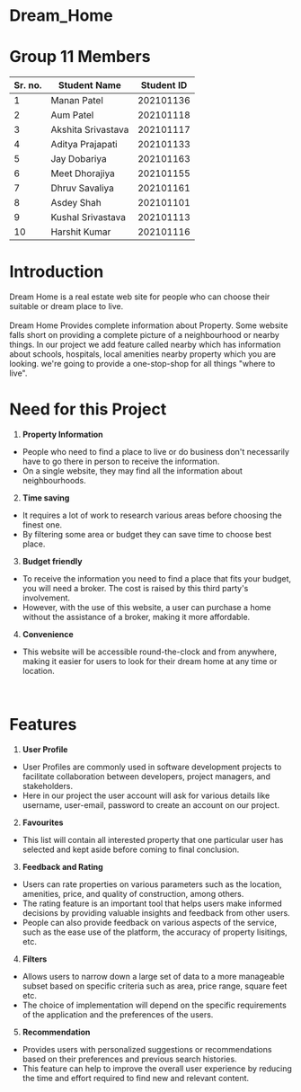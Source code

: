 # Dream_Home
# Group 11 Members
| Sr. no. | Student Name | Student ID |
| --- | --- | --- |
| 1 | Manan Patel | 202101136 |
| 2 | Aum Patel | 202101118 |
| 3 | Akshita Srivastava | 202101117 |
| 4 | Aditya Prajapati | 202101133 |
| 5 | Jay Dobariya | 202101163 |
| 6 | Meet Dhorajiya | 202101155 |
| 7 | Dhruv Savaliya | 202101161 |
| 8 | Asdey Shah | 202101101 |
| 9 | Kushal Srivastava | 202101113 |
| 10 | Harshit Kumar | 202101116|

# Introduction

Dream Home is a real estate web site for people who can choose their suitable or dream place to live.
<br><br>
Dream Home Provides complete information about Property. Some website falls short on providing a complete picture of a neighbourhood or nearby things. In our project we add feature called nearby which has information about schools, hospitals, local amenities nearby property which you are looking. we're going to provide a one-stop-shop for all things "where to live".
<br>

# Need for this Project

1. **Property Information**
<ul>
  <li>People who need to find a place to live or do business don't necessarily have to go there       in person to receive the information.</li>
  <li>On a single website, they may find all the information about neighbourhoods.</li>
</ul>    

2. **Time saving**
<ul>
  <li>It requires a lot of work to research various areas before choosing the finest one.</li>
  <li>By filtering some area or budget they can save time to choose best place.</li>
</ul> 

3. **Budget friendly**
<ul>
  <li>To receive the information you need to find a place that fits your budget, you will need a broker. The cost is raised by this third party's involvement.</li>
  <li>However, with the use of this website, a user can purchase a home without the assistance of a broker, making it more affordable.</li>
</ul> 

4. **Convenience**
<ul>
  <li>This website will be accessible round-the-clock and from anywhere, making it easier for users to look for their dream home at any time or location.</li>
</ul>
<br>

# Features

1. **User Profile**
<ul>
  <li>User Profiles are commonly used in software development projects to facilitate collaboration between developers, project managers, and stakeholders.</li>
  <li>Here in our project the user account will ask for various details like username, user-email, password to create an account on our project.</li>
</ul>

2. **Favourites**
<ul>
  <li>This list will contain all interested property that one particular user has selected and kept aside before coming to final conclusion.</li>
</ul>

3. **Feedback and Rating**
<ul>
  <li>Users can rate properties on various parameters such as the location, amenities, price, and quality of construction, among others.</li>
  <li>The rating feature is an important tool that helps users make informed decisions by providing valuable insights and feedback from other users.</li>
  <li>People can also provide feedback on various aspects of the service, such as the ease use of the platform, the accuracy of property lisitings, etc.</li>
</ul>

4. **Filters**
<ul>
  <li>Allows users to narrow down a large set of data to a more manageable subset based on specific criteria such as area, price range, square feet etc.</li>
  <li>The choice of implementation will depend on the specific requirements of the application and the preferences of the users.</li>
</ul>

5. **Recommendation**
<ul>
  <li>Provides users with personalized suggestions or recommendations based on their preferences and previous search histories.</li>
  <li>This feature can help to improve the overall user experience by reducing the time and effort required to find new and relevant content.</li>
</ul>
